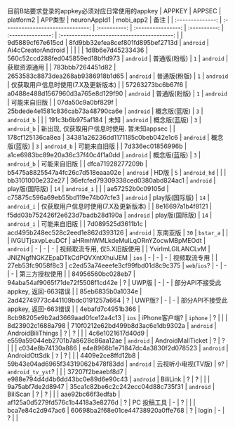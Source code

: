 目前B站要求登录的appkey必须对应日常使用的appkey
|      APPKEY      |              APPSEC              |  platform2   |      APP类型       | neuronAppId1 |     mobi_app2     |                    备注                    |
| :--------------: | :------------------------------: | :----------: | :----------------: | :----------: | :---------------: | :----------------------------------------: |
| 9d5889cf67e615cd | 8fd9bb32efea8cef801fd895bef2713d |  `android`   | Ai4cCreatorAndroid |              |                   |                                            |
| 1d8b6e7d45233436 | 560c52ccd288fed045859ed18bffd973 |  `android`   |    普通版(粉版)    |     `1`      |     `android`     |                获取资源通用                |
| 783bbb7264451d82 | 2653583c8873dea268ab9386918b1d65 |  `android`   |    普通版(粉版)    |     `1`      |     `android`     |    仅获取用户信息时使用(7.X及更新版本)     |
| 57263273bc6b67f6 | a0488e488d1567960d3a765e8d129f90 |  `android`   |    普通版(粉版)    |     `1`      |     `android`     |                可能来自旧版                |
| 07da50c9a0bf829f | 25bdede4e1581c836cab73a48790ca6e |  `android`   |    概念版(蓝版)    |     `3`      |    `android_b`    |                                            |
| 191c3b6b975af184 | 未知                              |  `android`   |    概念版(蓝版)    |     `3`      |    `android_b`    | 新出现, 仅获取用户信息时使用. 暂未知appsec |
| 178cf125136ca8ea | 34381a26236dd1171185c0beb042e1c6 |  `android`   |    概念版(蓝版)    |     `3`      |    `android_b`    |                可能来自旧版                |
| 7d336ec01856996b | a1ce6983bc89e20a36c37f40c4f1a0dd |  `android`   |    概念版(蓝版)    |     `3`      |    `android_b`    |                可能来自旧版                |
| dfca71928277209b | b5475a8825547a4fc26c7d518eaaa02e |  `android`   |        HD版        |     `5`      |   `android_hd`    |                                            |
| bb3101000e232e27 | 36efcfed79309338ced0380abd824ac1 |  `android`   |   play版(国际版)   |     `14`     |    `android_i`    |                                            |
| ae57252b0c09105d | c75875c596a69eb55bd119e74b07cfe3 |  `android`   |   play版(国际版)   |     `14`     |    `android_i`    |    仅获取用户信息时使用(7.X及更新版本)     |
| 8e16697a1b4f8121 | f5dd03b752426f2e623d7badb28d190a |  `android`   |   play版(国际版)   |     `14`     |    `android_i`    |                可能来自旧版                |
| 7d089525d3611b1c | acd495b248ec528c2eed1e862d393126 |  `android`   |      东南亚版      |     `30`     |     `bstar_a`     |                                            |
| iVGUTjsxvpLeuDCf | aHRmhWMLkdeMuILqORnYZocwMBpMEOdt |  `android`   |         -          |      -       |         -         |        视频取流专用, 仅5.X旧版使用         |
| YvirImLGlLANCLvM | JNlZNgfNGKZEpaDTkCdPQVXntXhuiJEM |    `ios`     |         -          |      -       |         -         |                视频取流专用                |
| 27eb53fc9058f8c3 | c2ed53a74eeefe3cf99fbd01d8c9c375 | `web`/`ios`? |         -          |      -       |         -         |               第三方授权使用               |
| 84956560bc028eb7 | 94aba54af9065f71de72f5508f1cd42e |      ?       |       UWP版        |      -       |         -         |    部分API不接受此appkey, 返回-663错误     |
| 85eb6835b0a1034e | 2ad42749773c441109bdc0191257a664 |      ?       |       UWP版?       |      -       |         -         |    部分API不接受此appkey, 返回-663错误     |
| 4ebafd7c4951b366 | 8cb98205e9b2ad3669aad0fce12a4c13 |    `ios`     |   iPhone客户端?    |   `iphone`   |         ?         |                                            |
| 8d23902c1688a798 | 710f0212e62bd499b8d3ac6e1db9302a |  `android`   | AndroidBiliThings  |      ?       |         ?         |                                            |
| 4c6e1021617d40d9 | e559a59044eb2701b7a8628c86aa12ae |  `android`   | AndroidMallTicket  |      ?       |         ?         |                                            |
| c034e8b74130a886 | e4e8966b1e71847dc4a3830f2d078523 |  `android`   |   AndroidOttSdk    |     `7`      |         ?         |                                            |
| 4409e2ce8ffd12b8 | 59b43e04ad6965f34319062b478f83dd |  `android`   | 云视听小电视(TV版) |     `9`?     | `android_tv_yst`? |                                            |
| 37207f2beaebf8d7 | e988e794d4d4b6dd43bc0e89d6e90c43 |  `android`   |      BiliLink      |      ?       |         ?         |                                            |
| 9a75abf7de2d8947 | 35ca1c82be6c2c242ecc04d88c735f31 |  `android`   |      BiliScan      |      ?       |         ?         |                                            |
| aae92bc66f3edfab | af125a0d5279fd576c1b4418a3e8276d |      ?       |    PC 投稿工具     |      -       |         ?         |                                            |
| bca7e84c2d947ac6 | 60698ba2f68e01ce44738920a0ffe768 |      ?       |       login        |      -       |         ?         |                                            |